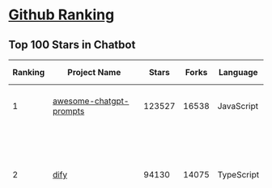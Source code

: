[Github Ranking](../README.md)
==========

## Top 100 Stars in Chatbot

| Ranking | Project Name | Stars | Forks | Language | Open Issues | Description | Last Commit |
| ------- | ------------ | ----- | ----- | -------- | ----------- | ----------- | ----------- |
| 1 | [awesome-chatgpt-prompts](https://github.com/f/awesome-chatgpt-prompts) | 123527 | 16538 | JavaScript | 0 | This repo includes ChatGPT prompt curation to use ChatGPT and other LLM tools better. | 2025-04-24T17:26:19Z |
| 2 | [dify](https://github.com/langgenius/dify) | 94130 | 14075 | TypeScript | 599 | Dify is an open-source LLM app development platform. Dify's intuitive interface combines AI workflow, RAG pipeline, agent capabilities, model management, observability features and more, letting you quickly go from prototype to production. | 2025-04-26T00:02:54Z |
| 3 | [funNLP](https://github.com/fighting41love/funNLP) | 72670 | 14817 | Python | 33 | 中英文敏感词、语言检测、中外手机/电话归属地/运营商查询、名字推断性别、手机号抽取、身份证抽取、邮箱抽取、中日文人名库、中文缩写库、拆字词典、词汇情感值、停用词、反动词表、暴恐词表、繁简体转换、英文模拟中文发音、汪峰歌词生成器、职业名称词库、同义词库、反义词库、否定词库、汽车品牌词库、汽车零件词库、连续英文切割、各种中文词向量、公司名字大全、古诗词库、IT词库、财经词库、成语词库、地名词库、历史名人词库、诗词词库、医学词库、饮食词库、法律词库、汽车词库、动物词库、中文聊天语料、中文谣言数据、百度中文问答数据集、句子相似度匹配算法集合、bert资源、文本生成&摘要相关工具、cocoNLP信息抽取工具、国内电话号码正则匹配、清华大学XLORE:中英文跨语言百科知识图谱、清华大学人工智能技术系列报告、自然语言生成、NLU太难了系列、自动对联数据及机器人、用户名黑名单列表、罪名法务名词及分类模型、微信公众号语料、cs224n深度学习自然语言处理课程、中文手写汉字识别、中文自然语言处理 语料/数据集、变量命名神器、分词语料库+代码、任务型对话英文数据集、ASR 语音数据集 + 基于深度学习的中文语音识别系统、笑声检测器、Microsoft多语言数字/单位/如日期时间识别包、中华新华字典数据库及api(包括常用歇后语、成语、词语和汉字)、文档图谱自动生成、SpaCy 中文模型、Common Voice语音识别数据集新版、神经网络关系抽取、基于bert的命名实体识别、关键词(Keyphrase)抽取包pke、基于医疗领域知识图谱的问答系统、基于依存句法与语义角色标注的事件三元组抽取、依存句法分析4万句高质量标注数据、cnocr：用来做中文OCR的Python3包、中文人物关系知识图谱项目、中文nlp竞赛项目及代码汇总、中文字符数据、speech-aligner: 从“人声语音”及其“语言文本”产生音素级别时间对齐标注的工具、AmpliGraph: 知识图谱表示学习(Python)库：知识图谱概念链接预测、Scattertext 文本可视化(python)、语言/知识表示工具：BERT & ERNIE、中文对比英文自然语言处理NLP的区别综述、Synonyms中文近义词工具包、HarvestText领域自适应文本挖掘工具（新词发现-情感分析-实体链接等）、word2word：(Python)方便易用的多语言词-词对集：62种语言/3,564个多语言对、语音识别语料生成工具：从具有音频/字幕的在线视频创建自动语音识别(ASR)语料库、构建医疗实体识别的模型（包含词典和语料标注）、单文档非监督的关键词抽取、Kashgari中使用gpt-2语言模型、开源的金融投资数据提取工具、文本自动摘要库TextTeaser: 仅支持英文、人民日报语料处理工具集、一些关于自然语言的基本模型、基于14W歌曲知识库的问答尝试--功能包括歌词接龙and已知歌词找歌曲以及歌曲歌手歌词三角关系的问答、基于Siamese bilstm模型的相似句子判定模型并提供训练数据集和测试数据集、用Transformer编解码模型实现的根据Hacker News文章标题自动生成评论、用BERT进行序列标记和文本分类的模板代码、LitBank：NLP数据集——支持自然语言处理和计算人文学科任务的100部带标记英文小说语料、百度开源的基准信息抽取系统、虚假新闻数据集、Facebook: LAMA语言模型分析，提供Transformer-XL/BERT/ELMo/GPT预训练语言模型的统一访问接口、CommonsenseQA：面向常识的英文QA挑战、中文知识图谱资料、数据及工具、各大公司内部里大牛分享的技术文档 PDF 或者 PPT、自然语言生成SQL语句（英文）、中文NLP数据增强（EDA）工具、英文NLP数据增强工具 、基于医药知识图谱的智能问答系统、京东商品知识图谱、基于mongodb存储的军事领域知识图谱问答项目、基于远监督的中文关系抽取、语音情感分析、中文ULMFiT-情感分析-文本分类-语料及模型、一个拍照做题程序、世界各国大规模人名库、一个利用有趣中文语料库 qingyun 训练出来的中文聊天机器人、中文聊天机器人seqGAN、省市区镇行政区划数据带拼音标注、教育行业新闻语料库包含自动文摘功能、开放了对话机器人-知识图谱-语义理解-自然语言处理工具及数据、中文知识图谱：基于百度百科中文页面-抽取三元组信息-构建中文知识图谱、masr: 中文语音识别-提供预训练模型-高识别率、Python音频数据增广库、中文全词覆盖BERT及两份阅读理解数据、ConvLab：开源多域端到端对话系统平台、中文自然语言处理数据集、基于最新版本rasa搭建的对话系统、基于TensorFlow和BERT的管道式实体及关系抽取、一个小型的证券知识图谱/知识库、复盘所有NLP比赛的TOP方案、OpenCLaP：多领域开源中文预训练语言模型仓库、UER：基于不同语料+编码器+目标任务的中文预训练模型仓库、中文自然语言处理向量合集、基于金融-司法领域(兼有闲聊性质)的聊天机器人、g2pC：基于上下文的汉语读音自动标记模块、Zincbase 知识图谱构建工具包、诗歌质量评价/细粒度情感诗歌语料库、快速转化「中文数字」和「阿拉伯数字」、百度知道问答语料库、基于知识图谱的问答系统、jieba_fast 加速版的jieba、正则表达式教程、中文阅读理解数据集、基于BERT等最新语言模型的抽取式摘要提取、Python利用深度学习进行文本摘要的综合指南、知识图谱深度学习相关资料整理、维基大规模平行文本语料、StanfordNLP 0.2.0：纯Python版自然语言处理包、NeuralNLP-NeuralClassifier：腾讯开源深度学习文本分类工具、端到端的封闭域对话系统、中文命名实体识别：NeuroNER vs. BertNER、新闻事件线索抽取、2019年百度的三元组抽取比赛：“科学空间队”源码、基于依存句法的开放域文本知识三元组抽取和知识库构建、中文的GPT2训练代码、ML-NLP - 机器学习(Machine Learning)NLP面试中常考到的知识点和代码实现、nlp4han:中文自然语言处理工具集(断句/分词/词性标注/组块/句法分析/语义分析/NER/N元语法/HMM/代词消解/情感分析/拼写检查、XLM：Facebook的跨语言预训练语言模型、用基于BERT的微调和特征提取方法来进行知识图谱百度百科人物词条属性抽取、中文自然语言处理相关的开放任务-数据集-当前最佳结果、CoupletAI - 基于CNN+Bi-LSTM+Attention 的自动对对联系统、抽象知识图谱、MiningZhiDaoQACorpus - 580万百度知道问答数据挖掘项目、brat rapid annotation tool: 序列标注工具、大规模中文知识图谱数据：1.4亿实体、数据增强在机器翻译及其他nlp任务中的应用及效果、allennlp阅读理解:支持多种数据和模型、PDF表格数据提取工具 、 Graphbrain：AI开源软件库和科研工具，目的是促进自动意义提取和文本理解以及知识的探索和推断、简历自动筛选系统、基于命名实体识别的简历自动摘要、中文语言理解测评基准，包括代表性的数据集&基准模型&语料库&排行榜、树洞 OCR 文字识别 、从包含表格的扫描图片中识别表格和文字、语声迁移、Python口语自然语言处理工具集(英文)、 similarity：相似度计算工具包，java编写、海量中文预训练ALBERT模型 、Transformers 2.0 、基于大规模音频数据集Audioset的音频增强 、Poplar：网页版自然语言标注工具、图片文字去除，可用于漫画翻译 、186种语言的数字叫法库、Amazon发布基于知识的人-人开放领域对话数据集 、中文文本纠错模块代码、繁简体转换 、 Python实现的多种文本可读性评价指标、类似于人名/地名/组织机构名的命名体识别数据集 、东南大学《知识图谱》研究生课程(资料)、. 英文拼写检查库 、 wwsearch是企业微信后台自研的全文检索引擎、CHAMELEON：深度学习新闻推荐系统元架构 、 8篇论文梳理BERT相关模型进展与反思、DocSearch：免费文档搜索引擎、 LIDA：轻量交互式对话标注工具 、aili - the fastest in-memory index in the East 东半球最快并发索引 、知识图谱车音工作项目、自然语言生成资源大全 、中日韩分词库mecab的Python接口库、中文文本摘要/关键词提取、汉字字符特征提取器 (featurizer)，提取汉字的特征（发音特征、字形特征）用做深度学习的特征、中文生成任务基准测评 、中文缩写数据集、中文任务基准测评 - 代表性的数据集-基准(预训练)模型-语料库-baseline-工具包-排行榜、PySS3：面向可解释AI的SS3文本分类器机器可视化工具 、中文NLP数据集列表、COPE - 格律诗编辑程序、doccano：基于网页的开源协同多语言文本标注工具 、PreNLP：自然语言预处理库、简单的简历解析器，用来从简历中提取关键信息、用于中文闲聊的GPT2模型：GPT2-chitchat、基于检索聊天机器人多轮响应选择相关资源列表(Leaderboards、Datasets、Papers)、(Colab)抽象文本摘要实现集锦(教程 、词语拼音数据、高效模糊搜索工具、NLP数据增广资源集、微软对话机器人框架 、 GitHub Typo Corpus：大规模GitHub多语言拼写错误/语法错误数据集、TextCluster：短文本聚类预处理模块 Short text cluster、面向语音识别的中文文本规范化、BLINK：最先进的实体链接库、BertPunc：基于BERT的最先进标点修复模型、Tokenizer：快速、可定制的文本词条化库、中文语言理解测评基准，包括代表性的数据集、基准(预训练)模型、语料库、排行榜、spaCy 医学文本挖掘与信息提取 、 NLP任务示例项目代码集、 python拼写检查库、chatbot-list - 行业内关于智能客服、聊天机器人的应用和架构、算法分享和介绍、语音质量评价指标(MOSNet, BSSEval, STOI, PESQ, SRMR)、 用138GB语料训练的法文RoBERTa预训练语言模型 、BERT-NER-Pytorch：三种不同模式的BERT中文NER实验、无道词典 - 有道词典的命令行版本，支持英汉互查和在线查询、2019年NLP亮点回顾、 Chinese medical dialogue data 中文医疗对话数据集 、最好的汉字数字(中文数字)-阿拉伯数字转换工具、 基于百科知识库的中文词语多词义/义项获取与特定句子词语语义消歧、awesome-nlp-sentiment-analysis - 情感分析、情绪原因识别、评价对象和评价词抽取、LineFlow：面向所有深度学习框架的NLP数据高效加载器、中文医学NLP公开资源整理 、MedQuAD：(英文)医学问答数据集、将自然语言数字串解析转换为整数和浮点数、Transfer Learning in Natural Language Processing (NLP) 、面向语音识别的中文/英文发音辞典、Tokenizers：注重性能与多功能性的最先进分词器、CLUENER 细粒度命名实体识别 Fine Grained Named Entity Recognition、 基于BERT的中文命名实体识别、中文谣言数据库、NLP数据集/基准任务大列表、nlp相关的一些论文及代码, 包括主题模型、词向量(Word Embedding)、命名实体识别(NER)、文本分类(Text Classificatin)、文本生成(Text Generation)、文本相似性(Text Similarity)计算等，涉及到各种与nlp相关的算法，基于keras和tensorflow 、Python文本挖掘/NLP实战示例、 Blackstone：面向非结构化法律文本的spaCy pipeline和NLP模型通过同义词替换实现文本“变脸” 、中文 预训练 ELECTREA 模型: 基于对抗学习 pretrain Chinese Model 、albert-chinese-ner - 用预训练语言模型ALBERT做中文NER 、基于GPT2的特定主题文本生成/文本增广、开源预训练语言模型合集、多语言句向量包、编码、标记和实现：一种可控高效的文本生成方法、 英文脏话大列表 、attnvis：GPT2、BERT等transformer语言模型注意力交互可视化、CoVoST：Facebook发布的多语种语音-文本翻译语料库，包括11种语言(法语、德语、荷兰语、俄语、西班牙语、意大利语、土耳其语、波斯语、瑞典语、蒙古语和中文)的语音、文字转录及英文译文、Jiagu自然语言处理工具 - 以BiLSTM等模型为基础，提供知识图谱关系抽取 中文分词 词性标注 命名实体识别 情感分析 新词发现 关键词 文本摘要 文本聚类等功能、用unet实现对文档表格的自动检测，表格重建、NLP事件提取文献资源列表 、 金融领域自然语言处理研究资源大列表、CLUEDatasetSearch - 中英文NLP数据集：搜索所有中文NLP数据集，附常用英文NLP数据集 、medical_NER - 中文医学知识图谱命名实体识别 、(哈佛)讲因果推理的免费书、知识图谱相关学习资料/数据集/工具资源大列表、Forte：灵活强大的自然语言处理pipeline工具集 、Python字符串相似性算法库、PyLaia：面向手写文档分析的深度学习工具包、TextFooler：针对文本分类/推理的对抗文本生成模块、Haystack：灵活、强大的可扩展问答(QA)框架、中文关键短语抽取工具 | 2024-05-10T07:38:24Z |
| 4 | [gpt4free](https://github.com/xtekky/gpt4free) | 64114 | 13614 | Python | 27 | The official gpt4free repository \| various collection of powerful language models \| o4, o3 and deepseek r1, gpt-4.1, gemini 2.5 | 2025-04-25T19:19:05Z |
| 5 | [ragflow](https://github.com/infiniflow/ragflow) | 50363 | 4766 | TypeScript | 1929 | RAGFlow is an open-source RAG (Retrieval-Augmented Generation) engine based on deep document understanding. | 2025-04-25T13:12:26Z |
| 6 | [FastChat](https://github.com/lm-sys/FastChat) | 38465 | 4699 | Python | 819 | An open platform for training, serving, and evaluating large language models. Release repo for Vicuna and Chatbot Arena. | 2025-04-12T18:17:12Z |
| 7 | [quivr](https://github.com/QuivrHQ/quivr) | 37747 | 3636 | Python | 8 | Opiniated RAG for integrating GenAI in your apps 🧠   Focus on your product rather than the RAG. Easy integration in existing products with customisation!  Any LLM: GPT4, Groq, Llama. Any Vectorstore: PGVector, Faiss. Any Files. Anyway you want.  | 2025-04-23T15:42:40Z |
| 8 | [Flowise](https://github.com/FlowiseAI/Flowise) | 37661 | 19577 | TypeScript | 546 | Drag & drop UI to build your customized LLM flow | 2025-04-24T11:54:47Z |
| 9 | [Langchain-Chatchat](https://github.com/chatchat-space/Langchain-Chatchat) | 34799 | 5861 | TypeScript | 193 | Langchain-Chatchat（原Langchain-ChatGLM）基于 Langchain 与 ChatGLM, Qwen 与 Llama 等语言模型的 RAG 与 Agent 应用 \| Langchain-Chatchat (formerly langchain-ChatGLM), local knowledge based LLM (like ChatGLM, Qwen and Llama) RAG and Agent app with langchain  | 2025-03-25T15:45:51Z |
| 10 | [chatbox](https://github.com/chatboxai/chatbox) | 34431 | 3284 | TypeScript | 662 | User-friendly Desktop Client App for AI Models/LLMs (GPT, Claude, Gemini, Ollama...) | 2025-04-24T05:39:10Z |
| 11 | [chatbot-ui](https://github.com/mckaywrigley/chatbot-ui) | 31047 | 8743 | TypeScript | 167 | AI chat for any model. | 2024-08-03T00:38:07Z |
| 12 | [python-telegram-bot](https://github.com/python-telegram-bot/python-telegram-bot) | 27384 | 5621 | Python | 12 | We have made you a wrapper you can't refuse | 2025-04-25T14:23:31Z |
| 13 | [cherry-studio](https://github.com/CherryHQ/cherry-studio) | 24798 | 2113 | TypeScript | 653 | 🍒 Cherry Studio is a desktop client that supports for multiple LLM providers. | 2025-04-26T03:30:00Z |
| 14 | [llm-app](https://github.com/pathwaycom/llm-app) | 23865 | 411 | Jupyter Notebook | 5 | Ready-to-run cloud templates for RAG, AI pipelines, and enterprise search with live data. 🐳Docker-friendly.⚡Always in sync with Sharepoint, Google Drive, S3, Kafka, PostgreSQL, real-time data APIs, and more. | 2025-04-11T17:02:33Z |
| 15 | [LLaVA](https://github.com/haotian-liu/LLaVA) | 22318 | 2451 | Python | 1064 | [NeurIPS'23 Oral] Visual Instruction Tuning (LLaVA) built towards GPT-4V level capabilities and beyond. | 2024-08-12T09:52:38Z |
| 16 | [kotaemon](https://github.com/Cinnamon/kotaemon) | 22088 | 1743 | Python | 179 | An open-source RAG-based tool for chatting with your documents. | 2025-04-15T08:54:24Z |
| 17 | [wechaty](https://github.com/wechaty/wechaty) | 21441 | 2680 | TypeScript | 164 | Conversational RPA SDK for Chatbot Makers. Join our Discord: https://discord.gg/7q8NBZbQzt | 2025-01-10T21:33:51Z |
| 18 | [haystack](https://github.com/deepset-ai/haystack) | 20437 | 2140 | Python | 123 | AI orchestration framework to build customizable, production-ready LLM applications. Connect components (models, vector DBs, file converters) to pipelines or agents that can interact with your data. With advanced retrieval methods, it's best suited for building RAG, question answering, semantic search or conversational agent chatbots. | 2025-04-25T09:11:00Z |
| 19 | [rasa](https://github.com/RasaHQ/rasa) | 20038 | 4770 | Python | 4 | 💬   Open source machine learning framework to automate text- and voice-based conversations: NLU, dialogue management, connect to Slack, Facebook, and more - Create chatbots and voice assistants | 2025-04-25T08:32:07Z |
| 20 | [CopilotKit](https://github.com/CopilotKit/CopilotKit) | 18317 | 2621 | TypeScript | 118 | React UI + elegant infrastructure for AI Copilots, AI chatbots, and in-app AI agents. The Agentic last-mile 🪁 | 2025-04-26T03:17:00Z |
| 21 | [leon](https://github.com/leon-ai/leon) | 16188 | 1344 | TypeScript | 87 | 🧠 Leon is your open-source personal assistant. | 2025-04-24T13:43:15Z |
| 22 | [MaxKB](https://github.com/1Panel-dev/MaxKB) | 16162 | 2099 | Python | 123 | 💬 MaxKB is an open-source AI assistant for enterprise. It seamlessly integrates RAG pipelines, supports robust workflows, and provides MCP tool-use capabilities. | 2025-04-25T12:32:09Z |
| 23 | [ChatALL](https://github.com/ai-shifu/ChatALL) | 15765 | 1671 | JavaScript | 222 |  Concurrently chat with ChatGPT, Bing Chat, Bard, Alpaca, Vicuna, Claude, ChatGLM, MOSS, 讯飞星火, 文心一言 and more, discover the best answers | 2025-04-20T18:12:53Z |
| 24 | [ai-chatbot](https://github.com/vercel/ai-chatbot) | 15696 | 4161 | TypeScript | 197 | A full-featured, hackable Next.js AI chatbot built by Vercel | 2025-04-26T03:34:16Z |
| 25 | [eliza](https://github.com/elizaOS/eliza) | 15638 | 5099 | TypeScript | 41 | Autonomous agents for everyone | 2025-04-25T10:19:55Z |
| 26 | [ChuanhuChatGPT](https://github.com/GaiZhenbiao/ChuanhuChatGPT) | 15425 | 2286 | Python | 122 | GUI for ChatGPT API and many LLMs. Supports agents, file-based QA, GPT finetuning and query with web search. All with a neat UI. | 2025-03-13T09:36:38Z |
| 27 | [ai-pdf-chatbot-langchain](https://github.com/mayooear/ai-pdf-chatbot-langchain) | 15407 | 3067 | TypeScript | 2 | AI PDF chatbot agent built with LangChain & LangGraph  | 2025-02-20T18:19:58Z |
| 28 | [repomix](https://github.com/yamadashy/repomix) | 15105 | 651 | TypeScript | 75 | 📦 Repomix (formerly Repopack) is a powerful tool that packs your entire repository into a single, AI-friendly file. Perfect for when you need to feed your codebase to Large Language Models (LLMs) or other AI tools like Claude, ChatGPT, DeepSeek, Perplexity, Gemini, Gemma, Llama, Grok, and more. | 2025-04-24T14:14:22Z |
| 29 | [mirai](https://github.com/mamoe/mirai) | 14755 | 2544 | Kotlin | 272 | 高效率 QQ 机器人支持库 | 2024-09-23T11:25:50Z |
| 30 | [open-im-server](https://github.com/openimsdk/open-im-server) | 14608 | 2573 | Go | 90 | IM Chat ChatGPT | 2025-04-25T07:57:39Z |
| 31 | [bolt.new](https://github.com/stackblitz/bolt.new) | 14400 | 11745 | TypeScript | 6798 | Prompt, run, edit, and deploy full-stack web applications | 2024-12-17T06:29:27Z |
| 32 | [ChatterBot](https://github.com/gunthercox/ChatterBot) | 14298 | 4471 | Python | 136 | ChatterBot is a machine learning, conversational dialog engine for creating chat bots | 2025-04-08T10:17:21Z |
| 33 | [botpress](https://github.com/botpress/botpress) | 13585 | 1975 | TypeScript | 8 | The open-source hub to build & deploy GPT/LLM Agents ⚡️ | 2025-04-25T21:30:09Z |
| 34 | [CosyVoice](https://github.com/FunAudioLLM/CosyVoice) | 13347 | 1359 | Python | 663 | Multi-lingual large voice generation model, providing inference, training and deployment full-stack ability. | 2025-04-21T16:27:24Z |
| 35 | [chat](https://github.com/tinode/chat) | 12437 | 1940 | Go | 35 | Instant messaging platform. Backend in Go. Clients: Swift iOS, Java Android, JS webapp, scriptable command line; chatbots | 2025-04-23T17:23:01Z |
| 36 | [xiaozhi-esp32](https://github.com/78/xiaozhi-esp32) | 12014 | 2355 | C++ | 139 | Build your own AI friend | 2025-04-24T23:19:58Z |
| 37 | [botkit](https://github.com/howdyai/botkit) | 11555 | 2290 | TypeScript | 25 | Botkit is an open source developer tool for building chat bots, apps and custom integrations for major messaging platforms. | 2024-07-01T02:28:35Z |
| 38 | [llama-gpt](https://github.com/getumbrel/llama-gpt) | 10956 | 712 | TypeScript | 84 | A self-hosted, offline, ChatGPT-like chatbot. Powered by Llama 2. 100% private, with no data leaving your device. New: Code Llama support! | 2024-04-23T18:56:06Z |
| 39 | [dolly](https://github.com/databrickslabs/dolly) | 10811 | 1155 | Python | 5 | Databricks’ Dolly, a large language model trained on the Databricks Machine Learning Platform | 2023-06-30T18:36:16Z |
| 40 | [stanford-tensorflow-tutorials](https://github.com/chiphuyen/stanford-tensorflow-tutorials) | 10339 | 4297 | Python | 67 | This repository contains code examples for the Stanford's course: TensorFlow for Deep Learning Research.  | 2020-12-22T09:21:55Z |
| 41 | [chathub](https://github.com/chathub-dev/chathub) | 10265 | 1079 | TypeScript | 123 | All-in-one chatbot client | 2025-03-10T08:29:12Z |
| 42 | [EverydayWechat](https://github.com/sfyc23/EverydayWechat) | 10143 | 2313 | Python | 22 | 微信助手：1.每日定时给好友（女友）发送定制消息。2.机器人自动回复好友。3.群助手功能（例如：查询垃圾分类、天气、日历、电影实时票房、快递物流、PM2.5等） | 2021-06-22T02:56:06Z |
| 43 | [petals](https://github.com/bigscience-workshop/petals) | 9595 | 553 | Python | 90 | 🌸 Run LLMs at home, BitTorrent-style. Fine-tuning and inference up to 10x faster than offloading | 2024-09-07T11:54:28Z |
| 44 | [ChatRWKV](https://github.com/BlinkDL/ChatRWKV) | 9474 | 704 | Python | 34 | ChatRWKV is like ChatGPT but powered by RWKV (100% RNN) language model, and open source. | 2025-01-28T06:51:26Z |
| 45 | [node-telegram-bot-api](https://github.com/yagop/node-telegram-bot-api) | 8731 | 1574 | JavaScript | 116 | Telegram Bot API for NodeJS | 2025-04-16T23:04:59Z |
| 46 | [typebot.io](https://github.com/baptisteArno/typebot.io) | 8512 | 2469 | TypeScript | 192 | 💬 Typebot is a powerful chatbot builder that you can self-host. | 2025-04-25T15:58:03Z |
| 47 | [BetterChatGPT](https://github.com/ztjhz/BetterChatGPT) | 8378 | 2793 | TypeScript | 215 | An amazing UI for OpenAI's ChatGPT (Website + Windows + MacOS + Linux) | 2024-08-14T10:26:46Z |
| 48 | [bisheng](https://github.com/dataelement/bisheng) | 8238 | 1367 | TypeScript | 93 | BISHENG is an open LLM devops platform for next generation Enterprise AI applications. Powerful and comprehensive features include: GenAI workflow, RAG, Agent, Unified model management, Evaluation, SFT, Dataset Management, Enterprise-level System Management, Observability and more. | 2025-04-25T12:37:21Z |
| 49 | [AstrBot](https://github.com/AstrBotDevs/AstrBot) | 8034 | 529 | Python | 206 | ✨ 易上手的多平台 LLM 聊天机器人及开发框架 ✨ 平台支持 QQ、QQ频道、Telegram、微信、企微、飞书 \| MCP 服务器、OpenAI、DeepSeek、Gemini、硅基流动、月之暗面、Ollama、OneAPI、Dify 等。附带 WebUI。 | 2025-04-25T01:40:44Z |
| 50 | [gpt4free-ts](https://github.com/xiangsx/gpt4free-ts) | 7755 | 1367 | TypeScript | 48 | Providing a free OpenAI GPT-4 API !   This is a replication project for the typescript version of xtekky/gpt4free | 2024-09-04T01:15:09Z |
| 51 | [GPTCache](https://github.com/zilliztech/GPTCache) | 7524 | 533 | Python | 70 | Semantic cache for LLMs. Fully integrated with LangChain and llama_index.  | 2024-09-18T02:05:21Z |
| 52 | [TensorLayer](https://github.com/tensorlayer/TensorLayer) | 7359 | 1605 | Python | 26 | Deep Learning and Reinforcement Learning Library for Scientists and Engineers  | 2023-02-18T07:58:21Z |
| 53 | [yao](https://github.com/YaoApp/yao) | 7272 | 663 | Go | 0 | ✨ Yao is an all-in-one application engine that enables developers to create web apps, REST APIs, business applications, and more, with AI as a development partner. | 2025-04-23T08:08:38Z |
| 54 | [agentscope](https://github.com/modelscope/agentscope) | 7180 | 412 | Python | 37 | Start building LLM-empowered multi-agent applications in an easier way. | 2025-04-22T03:55:02Z |
| 55 | [pdfGPT](https://github.com/bhaskatripathi/pdfGPT) | 7115 | 851 | Python | 43 | PDF GPT allows you to chat with the contents of your PDF file by using GPT capabilities. The most effective open source solution to turn your pdf files in a chatbot! | 2025-03-03T13:17:59Z |
| 56 | [Verba](https://github.com/weaviate/Verba) | 7060 | 764 | Python | 46 | Retrieval Augmented Generation (RAG) chatbot powered by Weaviate | 2025-03-24T15:19:15Z |
| 57 | [InternLM](https://github.com/InternLM/InternLM) | 6881 | 484 | Python | 7 | Official release of InternLM series (InternLM, InternLM2, InternLM2.5, InternLM3). | 2025-02-07T04:14:52Z |
| 58 | [DeepPavlov](https://github.com/deeppavlov/DeepPavlov) | 6864 | 1158 | Python | 28 | An open source library for deep learning end-to-end dialog systems and chatbots. | 2025-04-01T14:19:35Z |
| 59 | [aidea](https://github.com/mylxsw/aidea) | 6765 | 1014 | Dart | 24 | AIdea 是一款支持 GPT  以及国产大语言模型通义千问、文心一言等，支持 Stable Diffusion 文生图、图生图、 SDXL1.0、超分辨率、图片上色的全能型 APP。 | 2025-03-01T12:52:55Z |
| 60 | [nonebot2](https://github.com/nonebot/nonebot2) | 6675 | 608 | Python | 24 | 跨平台 Python 异步聊天机器人框架 / Asynchronous multi-platform chatbot framework written in Python | 2025-04-25T17:03:27Z |
| 61 | [BlackFriday-GPTs-Prompts](https://github.com/friuns2/BlackFriday-GPTs-Prompts) | 6588 | 1029 | None | 84 | List of free GPTs that doesn't require plus subscription  | 2024-11-08T11:03:14Z |
| 62 | [aichat](https://github.com/sigoden/aichat) | 6541 | 424 | Rust | 0 | All-in-one LLM CLI tool featuring Shell Assistant, Chat-REPL, RAG, AI Tools & Agents, with access to OpenAI, Claude, Gemini, Ollama, Groq, and more. | 2025-04-21T00:34:16Z |
| 63 | [rags](https://github.com/run-llama/rags) | 6448 | 660 | Python | 29 | Build ChatGPT over your data, all with natural language | 2024-04-05T05:36:59Z |
| 64 | [nlp.js](https://github.com/axa-group/nlp.js) | 6422 | 629 | JavaScript | 80 | An NLP library for building bots, with entity extraction, sentiment analysis, automatic language identify, and so more | 2025-01-09T14:43:04Z |
| 65 | [venom](https://github.com/orkestral/venom) | 6391 | 1279 | JavaScript | 54 | Venom is a high-performance system developed with JavaScript to create a bot for WhatsApp, support for creating any interaction, such as customer service, media sending, sentence recognition based on artificial intelligence and all types of design architecture for WhatsApp. | 2025-04-11T17:20:55Z |
| 66 | [botman](https://github.com/botman/botman) | 6137 | 813 | PHP | 9 | A framework agnostic PHP library to build chat bots | 2024-12-20T12:50:35Z |
| 67 | [ChatBotCourse](https://github.com/lcdevelop/ChatBotCourse) | 5974 | 1678 | Python | 25 | 自己动手做聊天机器人教程 | 2022-07-18T09:16:17Z |
| 68 | [ChatGPT](https://github.com/PawanOsman/ChatGPT) | 5736 | 1018 | TypeScript | 0 | OpenAI API Free Reverse Proxy | 2024-08-23T15:25:51Z |
| 69 | [awesome-chatgpt](https://github.com/sindresorhus/awesome-chatgpt) | 5514 | 331 | None | 0 | 🤖 Awesome list for ChatGPT — an artificial intelligence chatbot developed by OpenAI | 2024-12-19T17:53:00Z |
| 70 | [chatgpt_telegram_bot](https://github.com/father-bot/chatgpt_telegram_bot) | 5360 | 1896 | Python | 69 | 💬 Telegram bot with ChatGPT, Python-based, using OpenAI's API. | 2024-09-20T09:31:58Z |
| 71 | [Bard-API](https://github.com/dsdanielpark/Bard-API) | 5272 | 520 | Python | 3 | The unofficial python package that returns response of Google Bard through cookie value. | 2024-04-24T10:38:31Z |
| 72 | [OpenChat](https://github.com/openchatai/OpenChat) | 5243 | 642 | JavaScript | 34 | LLMs custom-chatbots console ⚡ | 2024-02-27T13:17:24Z |
| 73 | [Synonyms](https://github.com/chatopera/Synonyms) | 5078 | 898 | Python | 31 | :herb: 中文近义词：聊天机器人，智能问答工具包 | 2023-11-24T22:55:49Z |
| 74 | [Red-DiscordBot](https://github.com/Cog-Creators/Red-DiscordBot) | 5057 | 2353 | Python | 202 | A multi-function Discord bot | 2025-03-26T19:15:15Z |
| 75 | [superduper](https://github.com/superduper-io/superduper) | 5043 | 493 | Python | 89 | Superduper: End-to-end framework for building custom AI applications and agents. | 2025-04-25T13:13:10Z |
| 76 | [koishi](https://github.com/koishijs/koishi) | 4843 | 261 | TypeScript | 83 | Cross-platform chatbot framework made with love | 2025-01-12T16:40:58Z |
| 77 | [multi-agent-orchestrator](https://github.com/awslabs/multi-agent-orchestrator) | 4745 | 396 | Python | 36 | Flexible and powerful framework for managing multiple AI agents and handling complex conversations | 2025-04-15T15:01:30Z |
| 78 | [xtuner](https://github.com/InternLM/xtuner) | 4501 | 341 | Python | 214 | An efficient, flexible and full-featured toolkit for fine-tuning LLM (InternLM2, Llama3, Phi3, Qwen, Mistral, ...) | 2025-04-11T14:49:27Z |
| 79 | [kimi-free-api](https://github.com/LLM-Red-Team/kimi-free-api) | 4456 | 750 | TypeScript | 16 | 🚀 KIMI AI 长文本大模型逆向API【特长：长文本解读整理】，支持高速流式输出、智能体对话、联网搜索、探索版、K1思考模型、长文档解读、图像解析、多轮对话，零配置部署，多路token支持，自动清理会话痕迹，仅供测试，如需商用请前往官方开放平台。 | 2024-12-30T03:53:44Z |
| 80 | [h2o-llmstudio](https://github.com/h2oai/h2o-llmstudio) | 4284 | 443 | Python | 36 | H2O LLM Studio - a framework and no-code GUI for fine-tuning LLMs. Documentation: https://docs.h2o.ai/h2o-llmstudio/ | 2025-04-10T14:42:59Z |
| 81 | [bottender](https://github.com/Yoctol/bottender) | 4268 | 337 | TypeScript | 53 | ⚡️ A framework for building conversational user interfaces. | 2024-04-10T13:31:04Z |
| 82 | [assistant-ui](https://github.com/assistant-ui/assistant-ui) | 4245 | 502 | TypeScript | 29 | Typescript/React Library for AI Chat💬🚀 | 2025-04-26T01:53:56Z |
| 83 | [chinese-chatbot-corpus](https://github.com/codemayq/chinese-chatbot-corpus) | 4112 | 792 | Python | 1 | 中文公开聊天语料库 | 2024-04-23T03:30:29Z |
| 84 | [bot-on-anything](https://github.com/zhayujie/bot-on-anything) | 4067 | 924 | Python | 262 | A large model-based chatbot builder that can quickly integrate AI models (including ChatGPT, Claude, Gemini) into various software applications (such as Telegram, Gmail, Slack, and websites). | 2025-01-03T14:13:51Z |
| 85 | [snips-nlu](https://github.com/snipsco/snips-nlu) | 3923 | 513 | Python | 65 | Snips Python library to extract meaning from text | 2023-05-22T16:10:15Z |
| 86 | [awesome-bots](https://github.com/DopplerHQ/awesome-bots) | 3920 | 522 | None | 4 | The most awesome list about bots ⭐️🤖 | 2024-07-03T19:31:10Z |
| 87 | [chatgpt-android](https://github.com/skydoves/chatgpt-android) | 3796 | 447 | Kotlin | 17 | 📲 ChatGPT Android demonstrates a Chatbot application using OpenAI's chat API on Android with Stream Chat SDK for Compose. | 2025-04-23T18:42:53Z |
| 88 | [adrenaline](https://github.com/shobrook/adrenaline) | 3788 | 316 | None | 0 | Chat with (and visualize) your codebase | 2024-03-08T18:42:45Z |
| 89 | [gptme](https://github.com/gptme/gptme) | 3748 | 302 | Python | 59 | Your agent in your terminal, equipped with local tools: writes code, uses the terminal, browses the web, vision. | 2025-04-25T14:09:49Z |
| 90 | [olivia](https://github.com/olivia-ai/olivia) | 3701 | 355 | Go | 22 | 💁‍♀️Your new best friend powered by an artificial neural network | 2025-02-06T10:19:30Z |
| 91 | [llm-workflow-engine](https://github.com/llm-workflow-engine/llm-workflow-engine) | 3697 | 468 | Python | 3 | Power CLI and Workflow manager for LLMs (core package) | 2025-04-16T18:53:41Z |
| 92 | [qqbot](https://github.com/pandolia/qqbot) | 3688 | 873 | Python | 36 | QQBot: A conversation robot base on Tencent's SmartQQ | 2020-08-23T07:47:42Z |
| 93 | [whatsapp-chatgpt](https://github.com/askrella/whatsapp-chatgpt) | 3608 | 883 | TypeScript | 37 | ChatGPT + DALL-E + WhatsApp = AI Assistant :rocket: :robot: | 2025-02-20T05:07:00Z |
| 94 | [chatbot](https://github.com/zhaoyingjun/chatbot) | 3576 | 1025 | Python | 96 | ChatGPT带火了聊天机器人，主流的趋势都调整到了GPT类模式，本项目也与时俱进，会在近期更新GPT类版本。基于本项目和自己的语料可以训练出自己想要的聊天机器人，用于智能客服、在线问答、闲聊等场景。 | 2024-06-26T13:37:21Z |
| 95 | [casibase](https://github.com/casibase/casibase) | 3522 | 415 | Go | 26 | ⚡️AI Cloud OS: Open-source enterprise-level AI knowledge base and Manus-like agent management platform with admin UI, user management and Single-Sign-On⚡️, supports ChatGPT, Claude, DeepSeek R1, Llama, Ollama, HuggingFace, etc., chat bot demo: https://ai.casibase.com, admin UI demo: https://ai-admin.casibase.com | 2025-04-24T16:30:47Z |
| 96 | [Telegram.Bot](https://github.com/TelegramBots/Telegram.Bot) | 3378 | 710 | C# | 0 | .NET Client for Telegram Bot API | 2025-04-20T16:39:01Z |
| 97 | [TensorFlow.NET](https://github.com/SciSharp/TensorFlow.NET) | 3337 | 535 | C# | 213 | .NET Standard bindings for Google's TensorFlow for developing, training and deploying Machine Learning models in C# and F#. | 2025-01-22T15:46:45Z |
| 98 | [ChatFiles](https://github.com/guangzhengli/ChatFiles) | 3331 | 486 | TypeScript | 16 | Document Chatbot — multiple files. Powered by GPT / Embedding. | 2024-12-17T10:26:50Z |
| 99 | [ChatGPTAPIFree](https://github.com/ayaka14732/ChatGPTAPIFree) | 3324 | 771 | JavaScript | 8 | A simple and open-source proxy API that allows you to access OpenAI's ChatGPT API for free! | 2023-03-27T04:31:47Z |
| 100 | [LLM-As-Chatbot](https://github.com/deep-diver/LLM-As-Chatbot) | 3316 | 378 | Python | 16 | LLM as a Chatbot Service | 2023-11-20T14:33:58Z |

